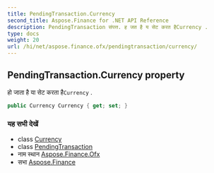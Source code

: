 ```yaml
---
title: PendingTransaction.Currency
second_title: Aspose.Finance for .NET API Reference
description: PendingTransaction संपत्त. ह जत है य सेट करत हैCurrency .
type: docs
weight: 20
url: /hi/net/aspose.finance.ofx/pendingtransaction/currency/
---
```

## PendingTransaction.Currency property

हो जाता है या सेट करता है`Currency` .

```csharp
public Currency Currency { get; set; }
```

### यह सभी देखें

* class [Currency](../../currency/)
* class [PendingTransaction](../)
* नाम स्थान [Aspose.Finance.Ofx](../../pendingtransaction/)
* सभा [Aspose.Finance](../../../)


